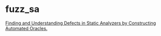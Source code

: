 # fuzz_sa
[Finding and Understanding Defects in Static Analyzers by Constructing Automated Oracles.](https://github.com/bertram-gilf0y1e/bertram-gilf0y1e.github.io/blob/master/3660781.pdf)
